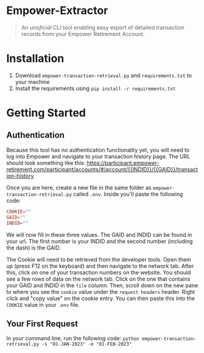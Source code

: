 # Empower-Extractor
> An _unoficial_ CLI tool enabling easy export of detailed transaction records from your Empower Retirement Account. 

# Installation
1. Download `empower-transaction-retrieval.py` and `requirements.txt` to your machine
2. Install the requirements using `pip install -r requirements.txt`

# Getting Started 
## Authentication
Because this tool has no authentication functionality yet, you will need to log into Empower and navigate to your transaction history page. The URL should look something like this: https://participant.empower-retirement.com/participant/accounts/#/account/{{INDID}}/{{GAID}}/transaction-history

Once you are here, create a new file in the same folder as `empower-transaction-retrieval.py` called `.env`. Inside you'll paste the following code: 
```toml
COOKIE=""
GAID=""
INDID=""
```
We will now fill in these three values. The GAID and INDID can be found in your url. The first number is your INDID and the second number (including the dash) is the GAID. 

The Cookie will need to be retrieved from the developer tools. Open them up (press F12 on the keyboard) and then navigate to the network tab. After this, click on one of your transaction numbers on the website. You should see a few rows of data on the network tab. Click on the one that contains your GAID and INDID in the `file` column. Then, scroll down on the new pane to where you see the `cookie` value under the `request headers` header. Right click and "copy value" on the cookie entry. You can then paste this into the `COOKIE` value in your `.env` file. 

## Your First Request
In your command line, run the following code: 
```python empower-transaction-retrieval.py -s "01-JAN-2023" -e "01-FEB-2023"```